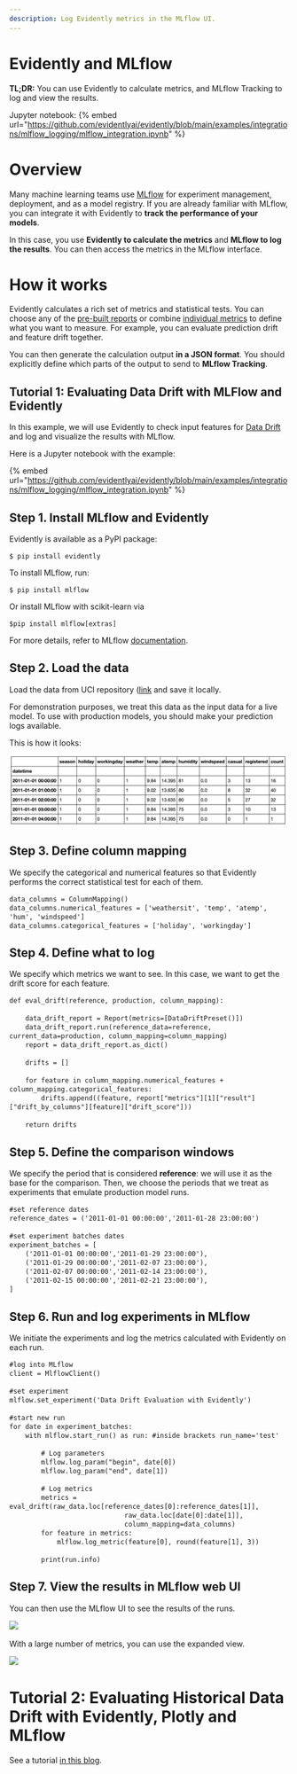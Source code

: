 ```yaml
---
description: Log Evidently metrics in the MLflow UI.
---
```


# Evidently and MLflow

**TL;DR:** You can use Evidently to calculate metrics, and MLflow Tracking to log and view the results. 

Jupyter notebook:
{% embed url="https://github.com/evidentlyai/evidently/blob/main/examples/integrations/mlflow_logging/mlflow_integration.ipynb" %}

# **Overview**

Many machine learning teams use [MLflow](https://www.mlflow.org) for experiment management, deployment, and as a model registry. If you are already familiar with MLflow, you can integrate it with Evidently to **track the performance of your models**.

In this case, you use **Evidently to calculate the metrics** and **MLflow to log the results**. You can then access the metrics in the MLflow interface.

# **How it works**

Evidently calculates a rich set of metrics and statistical tests. You can choose any of the [pre-built reports](../reports/) or combine [individual metrics](../reference/all-metrics.md) to define what you want to measure. For example, you can evaluate prediction drift and feature drift together.

You can then generate the calculation output **in a JSON format**. You should explicitly define which parts of the output to send to **MLflow Tracking**.

## Tutorial 1: Evaluating Data Drift with **MLFlow and Evidently**

In this example, we will use Evidently to check input features for [Data Drift](../reports/data-drift.md) and log and visualize the results with MLflow.

Here is a Jupyter notebook with the example:

{% embed url="https://github.com/evidentlyai/evidently/blob/main/examples/integrations/mlflow_logging/mlflow_integration.ipynb" %}

## **Step 1. Install MLflow and Evidently**

Evidently is available as a PyPI package:

```
$ pip install evidently
```

To install MLflow, run:

```
$ pip install mlflow
```

Or install MLflow with scikit-learn via

```
$pip install mlflow[extras] 
```

For more details, refer to MLflow [documentation](https://mlflow.org/docs/latest/tutorials-and-examples/tutorial.html#id5).

## Step 2. Load the data

Load the data from UCI repository ([link](https://archive.ics.uci.edu/ml/datasets/bike+sharing+dataset) and save it locally.

For demonstration purposes, we treat this data as the input data for a live model. To use with production models, you should make your prediction logs available.

This is how it looks:

![](<../.gitbook/assets/Screenshot 2021-07-19 at 18.56.18 (1).png>)

## **Step 3. Define column mapping**

We specify the categorical and numerical features so that Evidently performs the correct statistical test for each of them.

```
data_columns = ColumnMapping()
data_columns.numerical_features = ['weathersit', 'temp', 'atemp', 'hum', 'windspeed']
data_columns.categorical_features = ['holiday', 'workingday']
```

## Step 4. Define what to log

We specify which metrics we want to see. In this case, we want to get the drift score for each feature.

```
def eval_drift(reference, production, column_mapping):

    data_drift_report = Report(metrics=[DataDriftPreset()])
    data_drift_report.run(reference_data=reference, current_data=production, column_mapping=column_mapping)
    report = data_drift_report.as_dict()

    drifts = []

    for feature in column_mapping.numerical_features + column_mapping.categorical_features:
        drifts.append((feature, report["metrics"][1]["result"]["drift_by_columns"][feature]["drift_score"]))

    return drifts
```

## Step 5. Define the comparison windows

We specify the period that is considered **reference**: we will use it as the base for the comparison. Then, we choose the periods that we treat as experiments that emulate production model runs.

```
#set reference dates
reference_dates = ('2011-01-01 00:00:00','2011-01-28 23:00:00')

#set experiment batches dates
experiment_batches = [
    ('2011-01-01 00:00:00','2011-01-29 23:00:00'),
    ('2011-01-29 00:00:00','2011-02-07 23:00:00'),
    ('2011-02-07 00:00:00','2011-02-14 23:00:00'),
    ('2011-02-15 00:00:00','2011-02-21 23:00:00'),  
]
```

## Step 6. Run and log experiments in MLflow

We initiate the experiments and log the metrics calculated with Evidently on each run.

```
#log into MLflow
client = MlflowClient()

#set experiment
mlflow.set_experiment('Data Drift Evaluation with Evidently')

#start new run
for date in experiment_batches:
    with mlflow.start_run() as run: #inside brackets run_name='test'
        
        # Log parameters
        mlflow.log_param("begin", date[0])
        mlflow.log_param("end", date[1])

        # Log metrics
        metrics = eval_drift(raw_data.loc[reference_dates[0]:reference_dates[1]], 
                             raw_data.loc[date[0]:date[1]], 
                             column_mapping=data_columns)
        for feature in metrics:
            mlflow.log_metric(feature[0], round(feature[1], 3))

        print(run.info)
```

## Step 7. View the results in MLflow web UI

You can then use the MLflow UI to see the results of the runs.

![](<../.gitbook/assets/mlflow\_1 (1).png>)

With a large number of metrics, you can use the expanded view.

![](<../.gitbook/assets/mlflow\_3 (2).png>)

# Tutorial 2: Evaluating Historical Data Drift with Evidently, Plotly and **MLflow**

See a tutorial [in this blog](https://evidentlyai.com/blog/tutorial-3-historical-data-drift).
